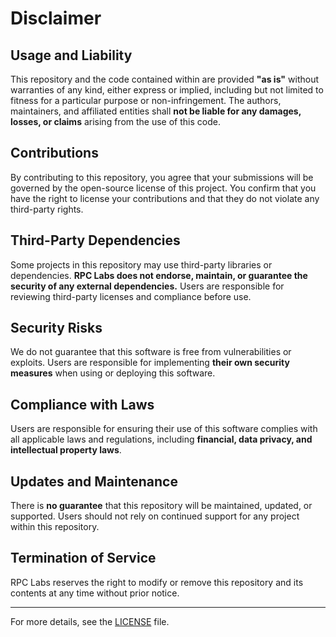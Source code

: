 # Disclaimer

## Usage and Liability
This repository and the code contained within are provided **"as is"** without warranties of any kind, either express or implied, including but not limited to fitness for a particular purpose or non-infringement. The authors, maintainers, and affiliated entities shall **not be liable for any damages, losses, or claims** arising from the use of this code.

## Contributions
By contributing to this repository, you agree that your submissions will be governed by the open-source license of this project. You confirm that you have the right to license your contributions and that they do not violate any third-party rights.

## Third-Party Dependencies
Some projects in this repository may use third-party libraries or dependencies. **RPC Labs does not endorse, maintain, or guarantee the security of any external dependencies.** Users are responsible for reviewing third-party licenses and compliance before use.

## Security Risks
We do not guarantee that this software is free from vulnerabilities or exploits. Users are responsible for implementing **their own security measures** when using or deploying this software.

## Compliance with Laws
Users are responsible for ensuring their use of this software complies with all applicable laws and regulations, including **financial, data privacy, and intellectual property laws**.

## Updates and Maintenance
There is **no guarantee** that this repository will be maintained, updated, or supported. Users should not rely on continued support for any project within this repository.

## Termination of Service
RPC Labs reserves the right to modify or remove this repository and its contents at any time without prior notice.

---
For more details, see the [LICENSE](https://github.com/CFA-Institute-RPC/.github/blob/main/LICENSE) file.

